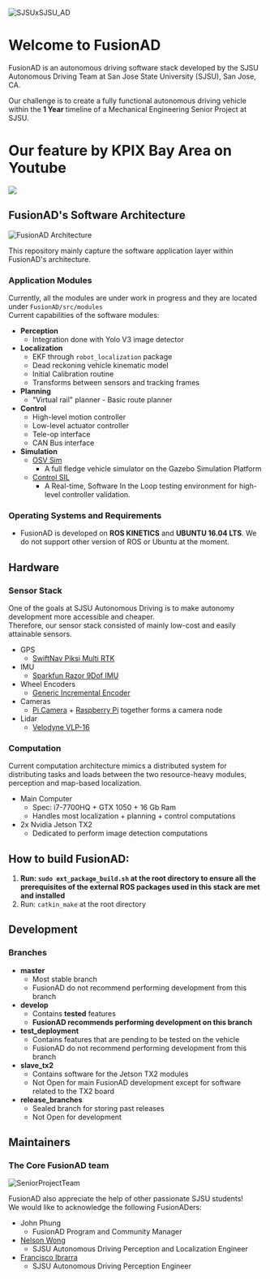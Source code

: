 ![SJSUxSJSU_AD](https://i.imgur.com/4hXBYbz.png)  

# Welcome to FusionAD

FusionAD is an autonomous driving software stack developed by the SJSU Autonomous Driving Team at San Jose State University (SJSU), San Jose, CA.   
    
Our challenge is to create a fully functional autonomous driving vehicle within the **1 Year** timeline of a Mechanical Engineering Senior Project at SJSU.

# Our feature by KPIX Bay Area on Youtube
[![](http://img.youtube.com/vi/WfKbCQZTQx8/0.jpg)](http://www.youtube.com/watch?v=WfKbCQZTQx8 "San Jose State Engineering Students Build Self-Driving Vehicle on Shoestring Budget")

## FusionAD's Software Architecture
![FusionAD Architecture](https://i.imgur.com/e7NYAYK.png)
  
This repository mainly capture the software application layer within FusionAD's architecture.  

### Application Modules
Currently, all the modules are under work in progress and they are located under ```FusionAD/src/modules```  
Current capabilities of the software modules:  
* **Perception**
    * Integration done with Yolo V3 image detector
* **Localization**
    * EKF through ```robot_localization``` package
    * Dead reckoning vehicle kinematic model
    * Initial Calibration routine
    * Transforms between sensors and tracking frames
* **Planning**
    * "Virtual rail" planner - Basic route planner
* **Control**
    * High-level motion controller
    * Low-level actuator controller
    * Tele-op interface
    * CAN Bus interface
* **Simulation**
    * [OSV Sim](https://github.com/SJSU-AD/osv_sim)
        * A full fledge vehicle simulator on the Gazebo Simulation Platform
    * [Control SIL](https://github.com/SJSU-AD/FusionAD/wiki/High-Level-Controller-Software-In-the-Loop-(SIL)-Testing)
        * A Real-time, Software In the Loop testing environment for high-level controller validation.  
          
### Operating Systems and Requirements
* FusionAD is developed on **ROS KINETICS** and **UBUNTU 16.04 LTS**. We do not support other version of ROS or Ubuntu at the moment.

## Hardware
### Sensor Stack
One of the goals at SJSU Autonomous Driving is to make autonomy development more accessible and cheaper.    
Therefore, our sensor stack consisted of mainly low-cost and easily attainable sensors.
* GPS
    * [SwiftNav Piksi Multi RTK](https://www.swiftnav.com/piksi-multi)
* IMU
    * [Sparkfun Razor 9Dof IMU](https://www.sparkfun.com/products/14001)
* Wheel Encoders
    * [Generic Incremental Encoder](https://www.amazon.com/Signswise-Incremental-Encoder-Dc5-24v-Voltage/dp/B00UTIFCVA/ref=sr_1_5?ie=UTF8&qid=1548354220&sr=8-5&keywords=rotary+encoders)
* Cameras
    * [Pi Camera](https://www.amazon.com/Keyestudio-Camera-Module-Raspberry-Model/dp/B073RCXGQS/ref=sr_1_8?ie=UTF8&qid=1548354282&sr=8-8&keywords=pi+camera) + [Raspberry Pi](https://www.amazon.com/ELEMENT-Element14-Raspberry-Pi-Motherboard/dp/B07BDR5PDW/ref=sr_1_2?ie=UTF8&qid=1548354319&sr=8-2&keywords=rpi) together forms a camera node
* Lidar
    * [Velodyne VLP-16](https://velodynelidar.com/vlp-16.html)

### Computation
Current computation architecture mimics a distributed system for distributing tasks and loads between the two resource-heavy modules, perception and map-based localization.
* Main Computer
    * Spec:  i7-7700HQ  +  GTX 1050  +  16 Gb Ram
    * Handles most localization + planning + control computations
* 2x Nvidia Jetson TX2
    * Dedicated to perform image detection computations 

## How to build FusionAD:
1. **Run: ```sudo ext_package_build.sh``` at the root directory to ensure all the prerequisites of the external ROS packages used in this stack are met and installed**
2. Run: ```catkin_make``` at the root directory

## Development
### Branches
* **master**
    * Most stable branch
    * FusionAD do not recommend performing development from this branch
* **develop**
    * Contains __tested__ features
    * **__FusionAD recommends performing development on this branch__**
* **test_deployment**
    * Contains features that are pending to be tested on the vehicle
    * FusionAD do not recommend performing development from this branch
* **slave_tx2**
    * Contains software for the Jetson TX2 modules
    * Not Open for main FusionAD development except for software related to the TX2 board
* **release_branches**
    * Sealed branch for storing past releases
    * Not Open for development

## Maintainers
### The Core FusionAD team
![SeniorProjectTeam](https://i.imgur.com/6nWVhY2.png)
    
FusionAD also appreciate the help of other passionate SJSU students!  
We would like to acknowledge the following FusionADers:
* John Phung
    * FusionAD Program and Community Manager
* [Nelson Wong](https://github.com/ntwong0)
    * SJSU Autonomous Driving Perception and Localization Engineer
* [Francisco Ibrarra](https://github.com/Francisco-Ibarra07)
    * SJSU Autonomous Driving Perception Engineer
